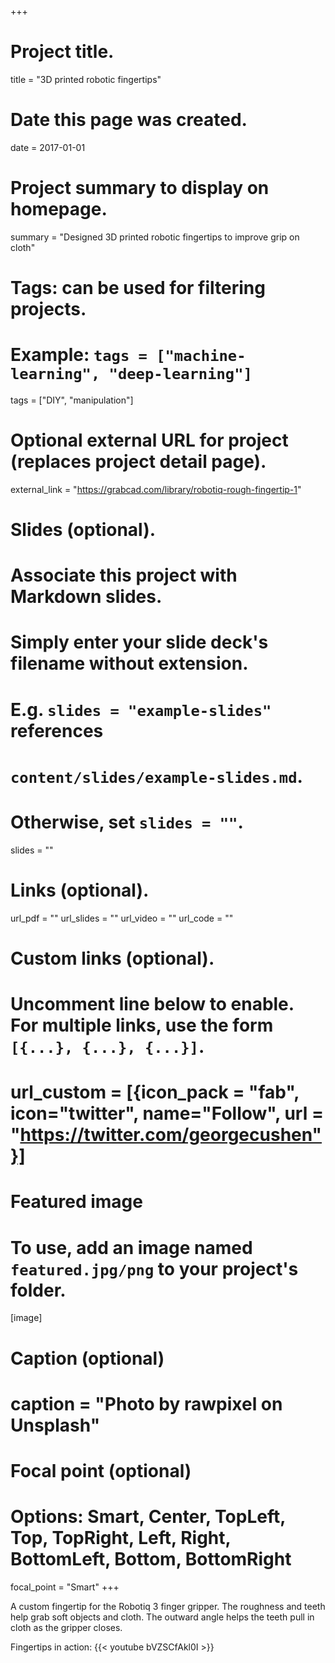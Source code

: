 +++
# Project title.
title = "3D printed robotic fingertips"

# Date this page was created.
date = 2017-01-01

# Project summary to display on homepage.
summary = "Designed 3D printed robotic fingertips to improve grip on cloth"

# Tags: can be used for filtering projects.
# Example: `tags = ["machine-learning", "deep-learning"]`
tags = ["DIY", "manipulation"]

# Optional external URL for project (replaces project detail page).
external_link = "https://grabcad.com/library/robotiq-rough-fingertip-1"

# Slides (optional).
#   Associate this project with Markdown slides.
#   Simply enter your slide deck's filename without extension.
#   E.g. `slides = "example-slides"` references 
#   `content/slides/example-slides.md`.
#   Otherwise, set `slides = ""`.
slides = ""

# Links (optional).
url_pdf = ""
url_slides = ""
url_video = ""
url_code = ""

# Custom links (optional).
#   Uncomment line below to enable. For multiple links, use the form `[{...}, {...}, {...}]`.
# url_custom = [{icon_pack = "fab", icon="twitter", name="Follow", url = "https://twitter.com/georgecushen"}]

# Featured image
# To use, add an image named `featured.jpg/png` to your project's folder. 
[image]
  # Caption (optional)
  # caption = "Photo by rawpixel on Unsplash"
  
  # Focal point (optional)
  # Options: Smart, Center, TopLeft, Top, TopRight, Left, Right, BottomLeft, Bottom, BottomRight
  focal_point = "Smart"
+++

A custom fingertip for the Robotiq 3 finger gripper. The roughness and teeth help grab soft objects and cloth. The outward angle helps the teeth pull in cloth as the gripper closes.

Fingertips in action: 
{{< youtube bVZSCfAkl0I >}}

